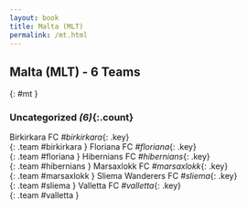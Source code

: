 ```yaml
---
layout: book
title: Malta (MLT)
permalink: /mt.html
---
```


## Malta (MLT) - 6 Teams
{: #mt }









### Uncategorized _(6)_{:.count}

Birkirkara FC   _#birkirkara_{: .key} <br>
{: .team #birkirkara }
Floriana FC   _#floriana_{: .key} <br>
{: .team #floriana }
Hibernians FC   _#hibernians_{: .key} <br>
{: .team #hibernians }
Marsaxlokk FC   _#marsaxlokk_{: .key} <br>
{: .team #marsaxlokk }
Sliema Wanderers FC   _#sliema_{: .key} <br>
{: .team #sliema }
Valletta FC   _#valletta_{: .key} <br>
{: .team #valletta }


 

